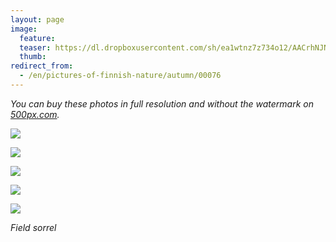 ```yaml
---
layout: page
image:
  feature:
  teaser: https://dl.dropboxusercontent.com/sh/ea1wtnz7z734o12/AACrhNJN5mxqk18hECKsdwNra/luontokuvat/syksy/2/DS33379-245px.jpg
  thumb:
redirect_from:
  - /en/pictures-of-finnish-nature/autumn/00076
---
```


*You can buy these photos in full resolution and without the watermark on [500px.com](https://500px.com/minimuutticom/galleries/autumn-colours).*

[![](https://dl.dropboxusercontent.com/sh/ea1wtnz7z734o12/AAAHvd7bUkh8AJ8EP1ZVflVya/luontokuvat/syksy/2/DS35537-800px.jpg)](https://dl.dropboxusercontent.com/sh/ea1wtnz7z734o12/AADCMJEpZcMKUm8AbD-CUjq2a/luontokuvat/syksy/2/DS35537.jpg)

[![](https://dl.dropboxusercontent.com/sh/ea1wtnz7z734o12/AADZBEs8fm94fMrDbkzk32KNa/luontokuvat/syksy/2/DS44725-800px.jpg)](https://dl.dropboxusercontent.com/sh/ea1wtnz7z734o12/AAA1EOwcmdkuVm0TomKchmqfa/luontokuvat/syksy/2/DS44725.jpg)

[![](https://dl.dropboxusercontent.com/sh/ea1wtnz7z734o12/AAB4-FHPtqkM5JobAcQL2Vkga/luontokuvat/syksy/2/DS33383-800px.jpg)](https://dl.dropboxusercontent.com/sh/ea1wtnz7z734o12/AABKH1XEcQw5vvBHhNVSrkL9a/luontokuvat/syksy/2/DS33383.jpg)

[![](https://dl.dropboxusercontent.com/sh/ea1wtnz7z734o12/AAC63ubtFJxuYmcxJRDG8R1ga/luontokuvat/syksy/2/DS33381-800px.jpg)](https://dl.dropboxusercontent.com/sh/ea1wtnz7z734o12/AAAHKeNk2NBw81Vf3jyOJM41a/luontokuvat/syksy/2/DS33381.jpg)

[![](https://dl.dropboxusercontent.com/sh/ea1wtnz7z734o12/AAD0xnPn27m2Z0b-9dL9M-CXa/luontokuvat/syksy/2/DS33379-800px.jpg)](https://dl.dropboxusercontent.com/sh/ea1wtnz7z734o12/AADrteVfwvKTY2uKNZiHqdXXa/luontokuvat/syksy/2/DS33379.jpg)

*Field sorrel*
